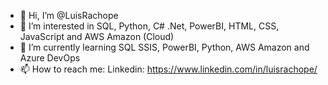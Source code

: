 - 👋 Hi, I’m @LuisRachope
- 👀 I’m interested in SQL, Python, C# .Net, PowerBI, HTML, CSS, JavaScript and AWS Amazon (Cloud)
- 🌱 I’m currently learning SQL SSIS, PowerBI, Python, AWS Amazon and Azure DevOps
- 📫 How to reach me:
Linkedin: https://www.linkedin.com/in/luisrachope/

<!---
LuisRachope/LuisRachope is a ✨ special ✨ repository because its `README.md` (this file) appears on your GitHub profile.
You can click the Preview link to take a look at your changes.
--->
